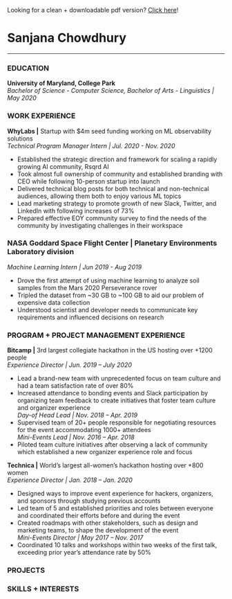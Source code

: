 Looking for a clean + downloadable pdf version? [Click here](https://sanjananana.github.io/pages/resume/)!

# Sanjana Chowdhury
-----------------------------------------------------------------
### EDUCATION
**University of Maryland, College Park**  
*Bachelor of Science - Computer Science, Bachelor of Arts - Linguistics | May 2020*  
### WORK EXPERIENCE
**WhyLabs |** Startup with $4m seed funding working on ML observability solutions  
*Technical Program Manager Intern | Jul. 2020 - Nov. 2020*  
-	Established the strategic direction and framework for scaling a rapidly growing AI community, Rsqrd AI
-	Took almost full ownership of community and established branding with CEO while following 10-person startup into launch 
-	Delivered technical blog posts for both technical and non-technical audiences, allowing them both to enjoy various ML topics
-	Lead marketing strategy to promote growth of new Slack, Twitter, and LinkedIn with following increases of 73%
-	Prepared effective EOY community survey to find the needs of the community by investigating challenges in their workspace

### **NASA Goddard Space Flight Center |** Planetary Environments Laboratory division  
*Machine Learning Intern | Jun 2019 - Aug 2019*  
-	Drove the first attempt of using machine learning to analyze soil samples from the Mars 2020 Perseverance rover
-	Tripled the dataset from ~30 GB to ~100 GB to aid our problem of expensive data collection
-	Understood scientist and developer needs to communicate key requirements and influenced decisions on research

### PROGRAM + PROJECT MANAGEMENT EXPERIENCE 
**Bitcamp |** 3rd largest collegiate hackathon in the US hosting over +1200 people                                  
*Experience Director | Jun. 2019 – July 2020*  
-	Lead a brand-new team with unprecedented focus on team culture and had a team satisfaction rate of over 80%
-	Increased attendance to bonding events and Slack participation by organizing team feedback to create initiatives that foster team culture and organizer experience  
*Day-of Head Lead | Nov. 2018 – Apr. 2019*  
-	Supervised team of 20+ people responsible for negotiating resources for the event accommodating 1000+ attendees  
*Mini-Events Lead | Nov. 2016 – Apr. 2018*
-	Piloted team culture initiatives after observing a lack of community which established a new organizer experience role and focus  

**Technica |** World’s largest all-women’s hackathon hosting over +800 women                                  
*Experience Director | Jan. 2018 – Jan. 2020*  
-	Designed ways to improve event experience for hackers, organizers, and sponsors through studying previous accounts 
-	Led team of 5 and established priorities and roles between everyone and coordinated their efforts before and during the event
-	Created roadmaps with other stakeholders, such as design and marketing teams, to shape the development of the event  
*Mini-Events Director | May 2017 – Nov. 2017*
-	Coordinated 10 talks and workshops within two weeks of the first talk, exceeding prior year’s attendance rate by 50%

### PROJECTS
### SKILLS + INTERESTS
